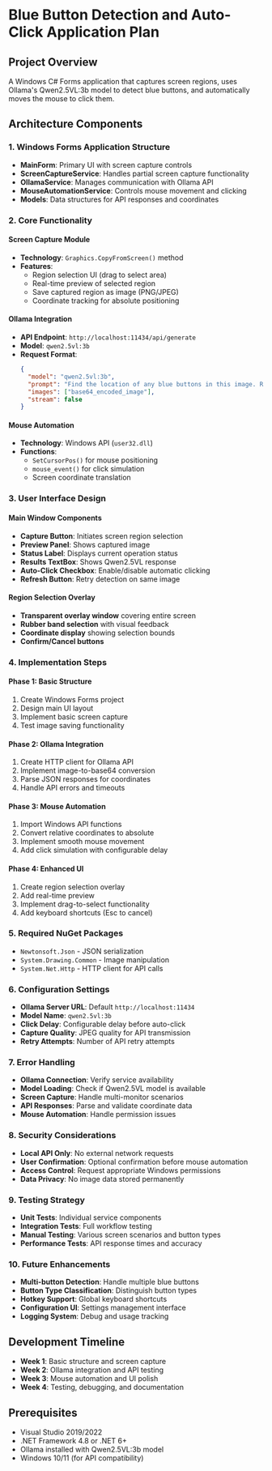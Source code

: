 # Blue Button Detection and Auto-Click Application Plan

## Project Overview
A Windows C# Forms application that captures screen regions, uses Ollama's Qwen2.5VL:3b model to detect blue buttons, and automatically moves the mouse to click them.

## Architecture Components

### 1. Windows Forms Application Structure
- **MainForm**: Primary UI with screen capture controls
- **ScreenCaptureService**: Handles partial screen capture functionality
- **OllamaService**: Manages communication with Ollama API
- **MouseAutomationService**: Controls mouse movement and clicking
- **Models**: Data structures for API responses and coordinates

### 2. Core Functionality

#### Screen Capture Module
- **Technology**: `Graphics.CopyFromScreen()` method
- **Features**:
  - Region selection UI (drag to select area)
  - Real-time preview of selected region
  - Save captured region as image (PNG/JPEG)
  - Coordinate tracking for absolute positioning

#### Ollama Integration
- **API Endpoint**: `http://localhost:11434/api/generate`
- **Model**: `qwen2.5vl:3b`
- **Request Format**:
  ```json
  {
    "model": "qwen2.5vl:3b",
    "prompt": "Find the location of any blue buttons in this image. Return the coordinates as x,y pixel positions relative to the image.",
    "images": ["base64_encoded_image"],
    "stream": false
  }
  ```

#### Mouse Automation
- **Technology**: Windows API (`user32.dll`)
- **Functions**:
  - `SetCursorPos()` for mouse positioning
  - `mouse_event()` for click simulation
  - Screen coordinate translation

### 3. User Interface Design

#### Main Window Components
- **Capture Button**: Initiates screen region selection
- **Preview Panel**: Shows captured image
- **Status Label**: Displays current operation status
- **Results TextBox**: Shows Qwen2.5VL response
- **Auto-Click Checkbox**: Enable/disable automatic clicking
- **Refresh Button**: Retry detection on same image

#### Region Selection Overlay
- **Transparent overlay window** covering entire screen
- **Rubber band selection** with visual feedback
- **Coordinate display** showing selection bounds
- **Confirm/Cancel buttons**

### 4. Implementation Steps

#### Phase 1: Basic Structure
1. Create Windows Forms project
2. Design main UI layout
3. Implement basic screen capture
4. Test image saving functionality

#### Phase 2: Ollama Integration
1. Create HTTP client for Ollama API
2. Implement image-to-base64 conversion
3. Parse JSON responses for coordinates
4. Handle API errors and timeouts

#### Phase 3: Mouse Automation
1. Import Windows API functions
2. Convert relative coordinates to absolute
3. Implement smooth mouse movement
4. Add click simulation with configurable delay

#### Phase 4: Enhanced UI
1. Create region selection overlay
2. Add real-time preview
3. Implement drag-to-select functionality
4. Add keyboard shortcuts (Esc to cancel)

### 5. Required NuGet Packages
- `Newtonsoft.Json` - JSON serialization
- `System.Drawing.Common` - Image manipulation
- `System.Net.Http` - HTTP client for API calls

### 6. Configuration Settings
- **Ollama Server URL**: Default `http://localhost:11434`
- **Model Name**: `qwen2.5vl:3b`
- **Click Delay**: Configurable delay before auto-click
- **Capture Quality**: JPEG quality for API transmission
- **Retry Attempts**: Number of API retry attempts

### 7. Error Handling
- **Ollama Connection**: Verify service availability
- **Model Loading**: Check if Qwen2.5VL model is available
- **Screen Capture**: Handle multi-monitor scenarios
- **API Responses**: Parse and validate coordinate data
- **Mouse Automation**: Handle permission issues

### 8. Security Considerations
- **Local API Only**: No external network requests
- **User Confirmation**: Optional confirmation before mouse automation
- **Access Control**: Request appropriate Windows permissions
- **Data Privacy**: No image data stored permanently

### 9. Testing Strategy
- **Unit Tests**: Individual service components
- **Integration Tests**: Full workflow testing
- **Manual Testing**: Various screen scenarios and button types
- **Performance Tests**: API response times and accuracy

### 10. Future Enhancements
- **Multi-button Detection**: Handle multiple blue buttons
- **Button Type Classification**: Distinguish button types
- **Hotkey Support**: Global keyboard shortcuts
- **Configuration UI**: Settings management interface
- **Logging System**: Debug and usage tracking

## Development Timeline
- **Week 1**: Basic structure and screen capture
- **Week 2**: Ollama integration and API testing
- **Week 3**: Mouse automation and UI polish
- **Week 4**: Testing, debugging, and documentation

## Prerequisites
- Visual Studio 2019/2022
- .NET Framework 4.8 or .NET 6+
- Ollama installed with Qwen2.5VL:3b model
- Windows 10/11 (for API compatibility)